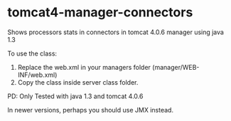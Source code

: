 tomcat4-manager-connectors
==========================

Shows processors stats in connectors in tomcat 4.0.6 manager using java 1.3

To use the class:

1. Replace the web.xml in your managers folder (manager/WEB-INF/web.xml)
2. Copy the class inside server class folder.

PD: Only Tested with java 1.3 and tomcat 4.0.6

In newer versions, perhaps you should use JMX instead.

